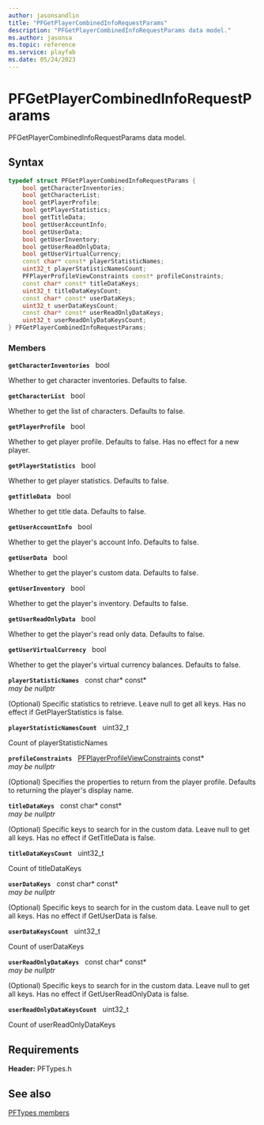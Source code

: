 ```yaml
---
author: jasonsandlin
title: "PFGetPlayerCombinedInfoRequestParams"
description: "PFGetPlayerCombinedInfoRequestParams data model."
ms.author: jasonsa
ms.topic: reference
ms.service: playfab
ms.date: 05/24/2023
---
```


# PFGetPlayerCombinedInfoRequestParams  

PFGetPlayerCombinedInfoRequestParams data model.  

## Syntax  
  
```cpp
typedef struct PFGetPlayerCombinedInfoRequestParams {  
    bool getCharacterInventories;  
    bool getCharacterList;  
    bool getPlayerProfile;  
    bool getPlayerStatistics;  
    bool getTitleData;  
    bool getUserAccountInfo;  
    bool getUserData;  
    bool getUserInventory;  
    bool getUserReadOnlyData;  
    bool getUserVirtualCurrency;  
    const char* const* playerStatisticNames;  
    uint32_t playerStatisticNamesCount;  
    PFPlayerProfileViewConstraints const* profileConstraints;  
    const char* const* titleDataKeys;  
    uint32_t titleDataKeysCount;  
    const char* const* userDataKeys;  
    uint32_t userDataKeysCount;  
    const char* const* userReadOnlyDataKeys;  
    uint32_t userReadOnlyDataKeysCount;  
} PFGetPlayerCombinedInfoRequestParams;  
```
  
### Members  
  
**`getCharacterInventories`** &nbsp; bool  
  
Whether to get character inventories. Defaults to false.
  
**`getCharacterList`** &nbsp; bool  
  
Whether to get the list of characters. Defaults to false.
  
**`getPlayerProfile`** &nbsp; bool  
  
Whether to get player profile. Defaults to false. Has no effect for a new player.
  
**`getPlayerStatistics`** &nbsp; bool  
  
Whether to get player statistics. Defaults to false.
  
**`getTitleData`** &nbsp; bool  
  
Whether to get title data. Defaults to false.
  
**`getUserAccountInfo`** &nbsp; bool  
  
Whether to get the player's account Info. Defaults to false.
  
**`getUserData`** &nbsp; bool  
  
Whether to get the player's custom data. Defaults to false.
  
**`getUserInventory`** &nbsp; bool  
  
Whether to get the player's inventory. Defaults to false.
  
**`getUserReadOnlyData`** &nbsp; bool  
  
Whether to get the player's read only data. Defaults to false.
  
**`getUserVirtualCurrency`** &nbsp; bool  
  
Whether to get the player's virtual currency balances. Defaults to false.
  
**`playerStatisticNames`** &nbsp; const char* const*  
*may be nullptr*  
  
(Optional) Specific statistics to retrieve. Leave null to get all keys. Has no effect if GetPlayerStatistics is false.
  
**`playerStatisticNamesCount`** &nbsp; uint32_t  
  
Count of playerStatisticNames
  
**`profileConstraints`** &nbsp; [PFPlayerProfileViewConstraints](pfplayerprofileviewconstraints.md) const*  
*may be nullptr*  
  
(Optional) Specifies the properties to return from the player profile. Defaults to returning the player's display name.
  
**`titleDataKeys`** &nbsp; const char* const*  
*may be nullptr*  
  
(Optional) Specific keys to search for in the custom data. Leave null to get all keys. Has no effect if GetTitleData is false.
  
**`titleDataKeysCount`** &nbsp; uint32_t  
  
Count of titleDataKeys
  
**`userDataKeys`** &nbsp; const char* const*  
*may be nullptr*  
  
(Optional) Specific keys to search for in the custom data. Leave null to get all keys. Has no effect if GetUserData is false.
  
**`userDataKeysCount`** &nbsp; uint32_t  
  
Count of userDataKeys
  
**`userReadOnlyDataKeys`** &nbsp; const char* const*  
*may be nullptr*  
  
(Optional) Specific keys to search for in the custom data. Leave null to get all keys. Has no effect if GetUserReadOnlyData is false.
  
**`userReadOnlyDataKeysCount`** &nbsp; uint32_t  
  
Count of userReadOnlyDataKeys
  
  
## Requirements  
  
**Header:** PFTypes.h
  
## See also  
[PFTypes members](../pftypes_members.md)  

  
  
